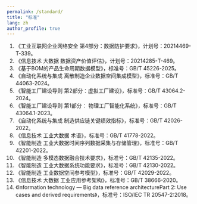 ```yaml
---
permalink: /standard/
title: "标准"
lang: zh
author_profile: true
---
```


1. 《工业互联网企业网络安全 第4部分：数据防护要求》，计划号：20214469-T-339。
2. 《信息技术 大数据 数据资产价值评估》，计划号：20214285-T-469。
3. 《基于BOM的产品生命周期数据模型》，标准号：GB/T 45226-2025。
4. 《自动化系统与集成 离散制造企业数据空间集成模型》，标准号：GB/T 44063-2024。
5. 《智能工厂建设导则 第2部分：虚拟工厂建设》，标准号：GB/T 43064.2-2024。
6. 《智能工厂建设导则 第1部分： 物理工厂智能化系统》，标准号：GB/T 43064.1-2023。
7. 《自动化系统与集成 制造供应链关键绩效指标》，标准号：GB/T 42026-2022。
8. 《信息技术 工业大数据 术语》，标准号：GB/T 41778-2022。
9. 《智能制造 工业大数据时间序列数据采集与存储管理》，标准号：GB/T 42201-2022。
10. 《智能制造 多模态数据融合技术要求》，标准号：GB/T 42135-2022。
11. 《智能制造 工业大数据系统功能要求》，标准号：GB/T 42130-2022。
12. 《智能制造 工业数据空间参考模型》，标准号：GB/T 42029-2022。
13. 《信息技术 大数据 工业应用参考架构》，标准号：GB/T 38666-2020。
14. 《Information technology — Big data reference architecturePart 2: Use cases and derived requirements》，标准号：ISO/IEC TR 20547-2:2018。
